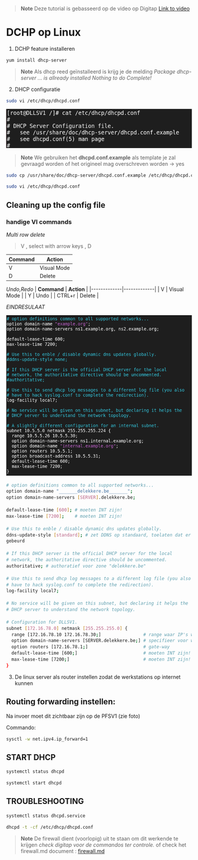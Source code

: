 > **Note**
> Deze tutorial is gebasseerd op de video op Digitap
> [Link to video](https://learning.ap.be/pluginfile.php/1901464/mod_resource/content/1/installatie%20DHCP%20.MP4)


# DCHP op Linux

1. DCHP feature installeren 

```bash
yum install dhcp-server
```

> **Note**
> Als dhcp reed geïnstalleerd is krijg je de melding
> *Package dhcp-server ... is allready installed*
> *Nothing to do*
> *Complete!*

2. DHCP configuratie

```bash
sudo vi /etc/dhcp/dhcpd.conf
```

![emptyConfig](./img/settingsEmpty.png)

> **Note**
> We gebruiken het **dhcpd.conf.example** als template
> je zal gevraagd worden of het origineel mag overschreven worden -> yes

```bash
sudo cp /usr/share/doc/dhcp-server/dhcpd.conf.example /etc/dhcp/dhcpd.conf
```

```bash
sudo vi /etc/dhcp/dhcpd.conf
```

## Cleaning up the config file
### handige VI commands

*Multi row delete*
> V , select with arrow keys , D

| **Command** | **Action**  |
|-------------|-------------|
| V           | Visual Mode |
| D           | Delete      |

*Undo,Redo*
| **Command** | **Action**  |
|-------------|-------------|
| V           | Visual Mode |
| Y           | Undo        |
| CTRL+r      | Delete      |

*EINDRESULAAT*

![emptyConfig](./img/cleanConf.png)

```bash
# option definitions common to all supported networks...
option domain-name "_______delekkere.be_______";
option domain-name-servers [SERVER].delekkere.be;

default-lease-time [600]; # moeten INT zijn!
max-lease-time [7200];    # moeten INT zijn!

# Use this to enble / disable dynamic dns updates globally.
ddns-update-style [standard]; # zet DDNS op standaard, toelaten dat er een DDNS update 
gebeurd

# If this DHCP server is the official DHCP server for the local
# network, the authoritative directive should be uncommented.
authoritative; # authoratief voor zone "delekkere.be"

# Use this to send dhcp log messages to a different log file (you also
# have to hack syslog.conf to complete the redirection).
log-facility local7;

# No service will be given on this subnet, but declaring it helps the 
# DHCP server to understand the network topology.

# Configuration for DLLSV1.
subnet [172.16.78.0] netmask [255.255.255.0] {
  range [172.16.78.10 172.16.78.30;]                # range waar IP's worden uitgedeeld VAN TOT
  option domain-name-servers [SERVER.delekkere.be;] # specifieer voor welk DNS gebied, mag ook het IP adres zijn.
  option routers [172.16.78.1;]                     # gate-way
  default-lease-time [600;]                         # moeten INT zijn!
  max-lease-time [7200;]                            # moeten INT zijn!
}
```

3. De linux server als router instellen zodat de werkstations op internet kunnen

## Routing forwarding instellen:

Na invoer moet dit zichtbaar zijn op de PFSV1 (zie foto)

Commando:
```bash
sysctl -w net.ipv4.ip_forward=1
```
## START DHCP

```bash
systemctl status dhcpd
```

```bash
systemctl start dhcpd
```

## TROUBLESHOOTING

```bash
systemctl status dhcpd.service
```

```bash
dhcpd -t -cf /etc/dhcp/dhcpd.conf
```


> **Note**
> De firewall dient (voorlopig) uit te staan om dit werkende te krijgen
> *check digitap voor de commandos ter controle.*
> of check het firewall.md document :
> [firewall.md](firewall.md)


